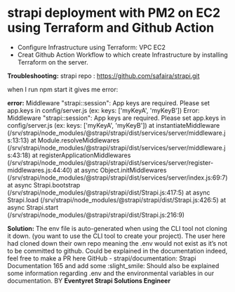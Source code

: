 # strapi deployment with PM2 on EC2 using Terraform and Github Action #

* Configure Infrastructure using Terraform:
VPC
EC2
* Creat Github Action Workflow to which create Infrastructure by installing Terraform on the server.
  
**Troubleshooting:**
strapi repo : https://github.com/safaira/strapi.git

when I run npm start it gives me error:

**error:**
Middleware "strapi::session": App keys are required. Please set app.keys in config/server.js (ex: keys: ['myKeyA', 'myKeyB']) Error: Middleware "strapi::session": App keys are required. Please set 
app.keys in config/server.js (ex: keys: ['myKeyA', 'myKeyB']) at instantiateMiddleware (/srv/strapi/node_modules/@strapi/strapi/dist/services/server/middleware.js:13:13) at Module.resolveMiddlewares 
(/srv/strapi/node_modules/@strapi/strapi/dist/services/server/middleware.js:43:18) at registerApplicationMiddlewares (/srv/strapi/node_modules/@strapi/strapi/dist/services/server/register-middlewares.js:44:40) 
at async Object.initMiddlewares (/srv/strapi/node_modules/@strapi/strapi/dist/services/server/index.js:69:7) at async Strapi.bootstrap (/srv/strapi/node_modules/@strapi/strapi/dist/Strapi.js:417:5) at async 
Strapi.load (/srv/strapi/node_modules/@strapi/strapi/dist/Strapi.js:426:5) at async Strapi.start (/srv/strapi/node_modules/@strapi/strapi/dist/Strapi.js:216:9)

**Solution:**
The env file is auto-generated when using the CLI tool not cloning it down. (you want to use the CLI tool to create your project). The user here had cloned down their own repo meaning the .env would not exist as it’s not to be committed to github.
Could be explained in the documentation indeed, feel free to make a PR here GitHub - strapi/documentation: Strapi Documentation 165 and add some :slight_smile:
Should also be explained some information regarding .env and the environmental variables in our documentation.
BY **Eventyret
Strapi Solutions Engineer**
     






